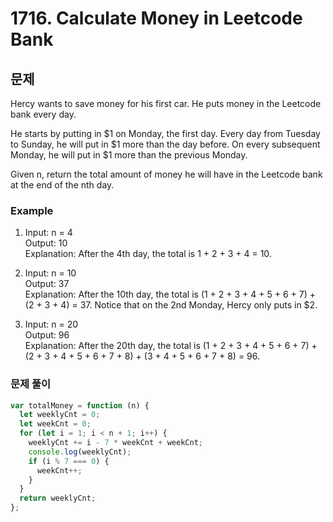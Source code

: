 # 1716. Calculate Money in Leetcode Bank

## 문제

Hercy wants to save money for his first car. He puts money in the Leetcode bank every day.

He starts by putting in $1 on Monday, the first day. Every day from Tuesday to Sunday, he will put in $1 more than the day before. On every subsequent Monday, he will put in $1 more than the previous Monday.

Given n, return the total amount of money he will have in the Leetcode bank at the end of the nth day.

### Example

1. Input: n = 4  
   Output: 10  
   Explanation: After the 4th day, the total is 1 + 2 + 3 + 4 = 10.

2. Input: n = 10  
   Output: 37  
   Explanation: After the 10th day, the total is (1 + 2 + 3 + 4 + 5 + 6 + 7) + (2 + 3 + 4) = 37. Notice that on the 2nd Monday, Hercy only puts in $2.

3. Input: n = 20  
   Output: 96  
   Explanation: After the 20th day, the total is (1 + 2 + 3 + 4 + 5 + 6 + 7) + (2 + 3 + 4 + 5 + 6 + 7 + 8) + (3 + 4 + 5 + 6 + 7 + 8) = 96.

### 문제 풀이

```js
var totalMoney = function (n) {
  let weeklyCnt = 0;
  let weekCnt = 0;
  for (let i = 1; i < n + 1; i++) {
    weeklyCnt += i - 7 * weekCnt + weekCnt;
    console.log(weeklyCnt);
    if (i % 7 === 0) {
      weekCnt++;
    }
  }
  return weeklyCnt;
};
```
